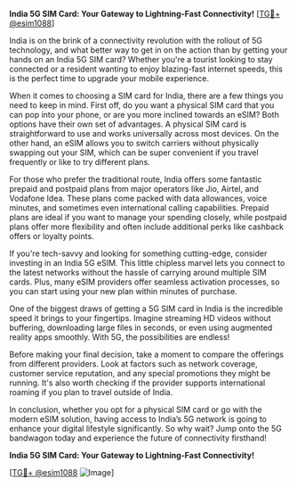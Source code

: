 **India 5G SIM Card: Your Gateway to Lightning-Fast Connectivity!** [[TG💪+ @esim1088](https://t.me/s/esim1088)]

India is on the brink of a connectivity revolution with the rollout of 5G technology, and what better way to get in on the action than by getting your hands on an India 5G SIM card? Whether you're a tourist looking to stay connected or a resident wanting to enjoy blazing-fast internet speeds, this is the perfect time to upgrade your mobile experience.

When it comes to choosing a SIM card for India, there are a few things you need to keep in mind. First off, do you want a physical SIM card that you can pop into your phone, or are you more inclined towards an eSIM? Both options have their own set of advantages. A physical SIM card is straightforward to use and works universally across most devices. On the other hand, an eSIM allows you to switch carriers without physically swapping out your SIM, which can be super convenient if you travel frequently or like to try different plans.

For those who prefer the traditional route, India offers some fantastic prepaid and postpaid plans from major operators like Jio, Airtel, and Vodafone Idea. These plans come packed with data allowances, voice minutes, and sometimes even international calling capabilities. Prepaid plans are ideal if you want to manage your spending closely, while postpaid plans offer more flexibility and often include additional perks like cashback offers or loyalty points.

If you're tech-savvy and looking for something cutting-edge, consider investing in an India 5G eSIM. This little chipless marvel lets you connect to the latest networks without the hassle of carrying around multiple SIM cards. Plus, many eSIM providers offer seamless activation processes, so you can start using your new plan within minutes of purchase.

One of the biggest draws of getting a 5G SIM card in India is the incredible speed it brings to your fingertips. Imagine streaming HD videos without buffering, downloading large files in seconds, or even using augmented reality apps smoothly. With 5G, the possibilities are endless!

Before making your final decision, take a moment to compare the offerings from different providers. Look at factors such as network coverage, customer service reputation, and any special promotions they might be running. It's also worth checking if the provider supports international roaming if you plan to travel outside of India.

In conclusion, whether you opt for a physical SIM card or go with the modern eSIM solution, having access to India’s 5G network is going to enhance your digital lifestyle significantly. So why wait? Jump onto the 5G bandwagon today and experience the future of connectivity firsthand!

**India 5G SIM Card: Your Gateway to Lightning-Fast Connectivity!** 

[[TG💪+ @esim1088](https://t.me/s/esim1088) ![Image](https://i.postimg.cc/Y0z9fWf4/image.png)]